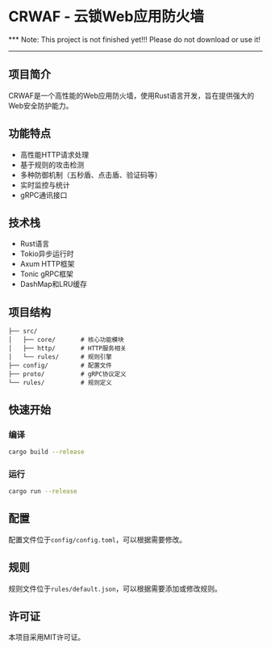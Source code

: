 # CRWAF - 云锁Web应用防火墙
*** Note: This project is not finished yet!!! Please do not download or use it!
*** 
## 项目简介

CRWAF是一个高性能的Web应用防火墙，使用Rust语言开发，旨在提供强大的Web安全防护能力。

## 功能特点

- 高性能HTTP请求处理
- 基于规则的攻击检测
- 多种防御机制（五秒盾、点击盾、验证码等）
- 实时监控与统计
- gRPC通讯接口

## 技术栈

- Rust语言
- Tokio异步运行时
- Axum HTTP框架
- Tonic gRPC框架
- DashMap和LRU缓存

## 项目结构

```
├── src/
│   ├── core/       # 核心功能模块
│   ├── http/       # HTTP服务相关
│   └── rules/      # 规则引擎
├── config/         # 配置文件
├── proto/          # gRPC协议定义
└── rules/          # 规则定义
```

## 快速开始

### 编译

```bash
cargo build --release
```

### 运行

```bash
cargo run --release
```

## 配置

配置文件位于`config/config.toml`，可以根据需要修改。

## 规则

规则文件位于`rules/default.json`，可以根据需要添加或修改规则。

## 许可证

本项目采用MIT许可证。
